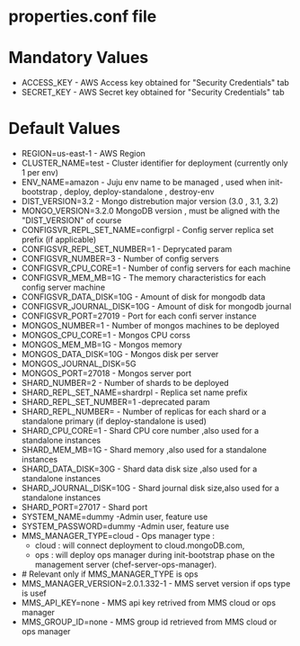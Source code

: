 # properties.conf file

# Mandatory Values

- ACCESS_KEY - AWS Access key obtained for "Security Credentials" tab
- SECRET_KEY - AWS Secret key obtained for "Security Credentials" tab

# Default Values
- REGION=us-east-1 - AWS Region 
- CLUSTER_NAME=test - Cluster identifier for deployment (currently only 1 per env)
- ENV_NAME=amazon - Juju env name to be managed , used when init-bootstrap , deploy, deploy-standalone , destroy-env
- DIST_VERSION=3.2 - Mongo distrebution major version (3.0 , 3.1, 3.2)
- MONGO_VERSION=3.2.0 MongoDB version , must be aligned with the "DIST_VERSION" of course
- CONFIGSVR_REPL_SET_NAME=configrpl - Config server replica set prefix (if applicable)
- CONFIGSVR_REPL_SET_NUMBER=1 - Deprycated param
- CONFIGSVR_NUMBER=3 - Number of config servers
- CONFIGSVR_CPU_CORE=1 - Number of config servers for each machine
- CONFIGSVR_MEM_MB=1G - The memory characteristics for each config server machine
- CONFIGSVR_DATA_DISK=10G - Amount of disk for mongodb data
- CONFIGSVR_JOURNAL_DISK=10G - Amount of disk for mongodb journal
- CONFIGSVR_PORT=27019 - Port for each confi server instance
- MONGOS_NUMBER=1 - Number of mongos machines to be deployed
- MONGOS_CPU_CORE=1 - Mongos CPU corss
- MONGOS_MEM_MB=1G - Mongos memory 
- MONGOS_DATA_DISK=10G - Mongos disk per server
- MONGOS_JOURNAL_DISK=5G 
- MONGOS_PORT=27018 - Mongos server port
- SHARD_NUMBER=2 - Number of shards to be deployed
- SHARD_REPL_SET_NAME=shardrpl - Replica set name prefix
- SHARD_REPL_SET_NUMBER=1 -deprecated param
- SHARD_REPL_NUMBER= - Number of replicas for each shard or a standalone primary (if deploy-standalone is used)
- SHARD_CPU_CORE=1 - Shard CPU core number ,also used for a standalone instances
- SHARD_MEM_MB=1G - Shard memory  ,also used for a standalone instances
- SHARD_DATA_DISK=30G - Shard data disk size ,also used for a standalone instances
- SHARD_JOURNAL_DISK=10G - Shard journal disk size,also used for a standalone instances
- SHARD_PORT=27017 - Shard port
- SYSTEM_NAME=dummy -Admin user, feature use
- SYSTEM_PASSWORD=dummy -Admin user, feature use
- MMS_MANAGER_TYPE=cloud - Ops manager type : 
     * cloud : will connect deployment to cloud.mongoDB.com, 
     * ops : will deploy ops manager during init-bootstrap phase on the management server (chef-server-ops-manager).
- \# Relevant only if MMS_MANAGER_TYPE is ops
- MMS_MANAGER_VERSION=2.0.1.332-1 - MMS servet version if ops type is usef
- MMS_API_KEY=none - MMS api key retrived from MMS cloud or ops manager
- MMS_GROUP_ID=none - MMS group id retrieved from MMS cloud or ops manager

